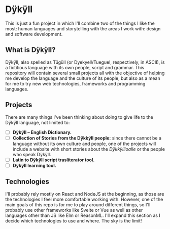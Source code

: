 # Dÿkÿll

This is just a fun project in which I'll combine two of the things I like the most: human languages and storytelling with the areas I work with: design and software development.

## What is Dÿkÿll?

Dÿkÿll, also spelled as Tügüll (or Dyekyell/Tueguel, respectively, in ASCII), is a fictitious language with its own people, script and grammar. This repository will contain several small projects all with the objective of helping me develop the language and the culture of its people, but also as a mean for me to try new web technologies, frameworks and programming languages.

## Projects

There are many things I've been thinking about doing to give life to the Dÿkÿll language, not limited to:

- [ ] **Dÿkÿll – English Dictionary.**
- [ ] **Collection of Stories from the Dÿkkÿll people:** since there cannot be a language without its own culture and people, one of the projects will include a website with short stories about the *Dÿkkÿllioalle* or the people who speak Dÿkÿll.
- [ ] **Latin to Dÿkÿll script trasliterator tool.**
- [ ] **Dÿkÿll learning tool.**

## Technologies

I'll probably rely mostly on React and NodeJS at the beginning, as those are the technologies I feel more comfortable working with. However, one of the main goals of this repo is for me to play around different things, so I'll probably use other frameworks like Svelte or Vue as well as other languages other than JS like Elm or ReasonML. I'll expand this section as I decide which technologies to use and where.
The sky is the limit!
